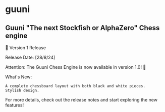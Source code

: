 # guuni
Guuni "The next Stockfish or AlphaZero" Chess engine 
---
🚀 Version 1 Release

Release Date: [28/8/24]

Attention: The Guuni Chess Engine is now available in version 1.0! 🎉

What's New:

    A complete chessboard layout with both black and white pieces.
    Stylish design.

For more details, check out the release notes and start exploring the new features!
